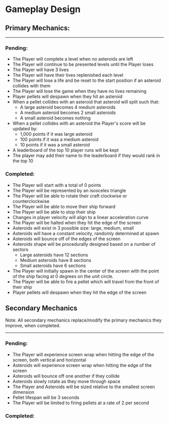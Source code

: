 # Gameplay Design

## Primary Mechanics:

---

### Pending:
- The Player will complete a level when no asteroids are left
- The Player will continue to be presented levels until the Player loses
- The Player will have 3 lives
- The Player will have their lives replenished each level
- The Player will lose a life and be reset to the start position if an asteroid collides with them
- The Player will lose the game when they have no lives remaining
- Player pellets will despawn when they hit an asteroid
- When a pellet collides with an asteroid that asteroid will split such that:
  - A large asteroid becomes 4 medium asteroids
  - A medium asteroid becomes 2 small asteroids
  - A small asteroid becomes nothing
- When a pellet collides with an asteroid the Player's score will be updated by:
  - 1,000 points if it was large asteroid
  - 100 points if it was a medium asteroid
  - 10 points if it was a small asteroid
- A leaderboard of the top 10 player runs will be kept
- The player may add their name to the leaderboard if they would rank in the top 10

### Completed:
- The Player will start with a total of 0 points
- The Player will be represented by an isosceles triangle
- The Player will be able to rotate their craft clockwise or counterclockwise
- The Player will be able to move their ship forward
- The Player will be able to stop their ship
- Changes in player velocity will align to a linear acceleration curve
- The Player will be halted when they hit the edge of the screen
- Asteroids will exist in 3 possible size: large, medium, small
- Asteroids will have a constant velocity, randomly determined at spawn
- Asteroids will bounce off of the edges of the screen
- Asteroids shape will be procedurally designed based on a number of sectors
  - Large asteroids have 12 sections 
  - Medium asteroids have 8 sections
  - Small asteroids have 6 sections
- The Player will initially spawn in the center of the screen with the point of the ship facing at 0 degrees on the unit circle.
- The Player will be able to fire a pellet which will travel from the front of their ship
- Player pellets will despawn when they hit the edge of the screen

## Secondary Mechanics

Note: All secondary mechanics replace/modify the primary mechanics they improve, when completed.

---

### Pending:

- The Player will experience screen wrap when hitting the edge of the screen, both vertical and horizontal
- Asteroids will experience screen wrap when hitting the edge of the screen
- Asteroids will bounce off one another if they collide
- Asteroids slowly rotate as they move through space
- The Player and Asteroids will be sized relative to the smallest screen dimension
- Pellet lifespan will be 3 seconds
- The Player will be limited to firing pellets at a rate of 2 per second

### Completed: